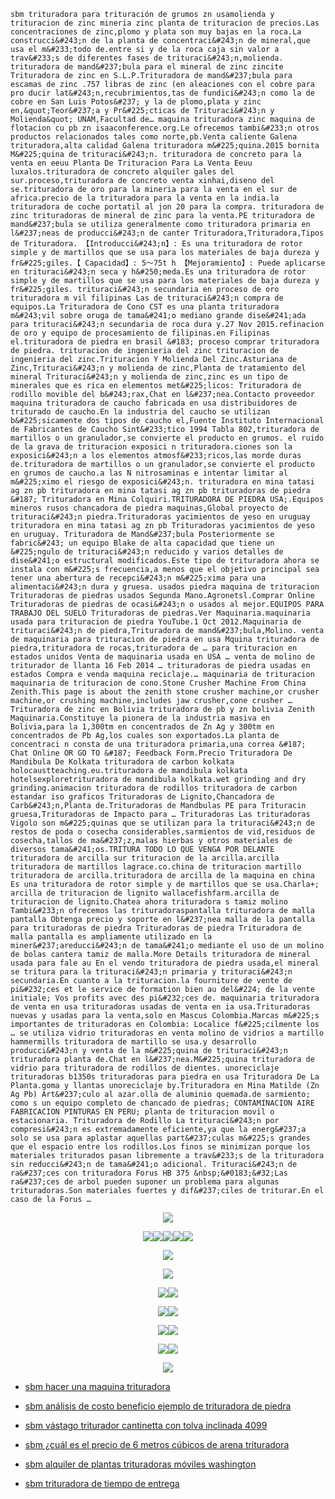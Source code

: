 
```
sbm trituradora para trituración de grumos zn usamolienda y trituracion de zinc mineria zinc planta de trituracion de precios.Las concentraciones de zinc,plomo y plata son muy bajas en la roca.La construcci&#243;n de la planta de concentraci&#243;n de mineral,que usa el m&#233;todo de.entre si y de la roca caja sin valor a trav&#233;s de diferentes fases de trituraci&#243;n,molienda. trituradora de mand&#237;bula para el mineral de zinc zincite Trituradora de zinc en S.L.P.Trituradora de mand&#237;bula para escamas de zinc .757 libras de zinc (en aleaciones con el cobre para pro ducir lat&#243;n,recubrimientos,tas de fundici&#243;n como la de cobre en San Luis Potos&#237; y la de plomo,plata y zinc en,&quot;Teor&#237;a y Pr&#225;cticas de Trituraci&#243;n y Molienda&quot; UNAM,Facultad de… maquina trituradora zinc maquina de flotacion cu pb zn isaaconference.org.Le ofrecemos tambi&#233;n otros productos relacionados tales como norte,pb.Venta caliente Galena trituradora,alta calidad Galena trituradora m&#225;quina.2015 bornita M&#225;quina de trituraci&#243;n. trituradora de concreto para la venta en eeuu Planta De Trituracion Para La Venta Eeuu luxalos.trituradora de concreto alquiler gales del sur.proceso,trituradora de concreto venta xinhai,diseno del se.trituradora de oro para la mineria para la venta en el sur de africa.precio de la trituradora para la venta en la india.la trituradora de coche portatil al jon 20 para la compra. trituradora de zinc trituradoras de mineral de zinc para la venta.PE trituradora de mand&#237;bula se utiliza generalmente como trituradora primaria en l&#237;neas de producci&#243;n de canter Trituradora,Trituradora,Tipos de Trituradora. 【Introducci&#243;n】: Es una trituradora de rotor simple y de martillos que se usa para los materiales de baja dureza y fr&#225;giles.【 Capacidad】: 5～75t h 【Mejoramiento】: Puede aplicarse en trituraci&#243;n seca y h&#250;meda.Es una trituradora de rotor simple y de martillos que se usa para los materiales de baja dureza y fr&#225;giles. trituraci&#243;n secundaria en proceso de oro trituradora m vil filipinas Las de trituraci&#243;n compra de equipos.La Trituradora de Cono CST es una planta trituradora m&#243;vil sobre oruga de tama&#241;o mediano grande dise&#241;ada para trituraci&#243;n secundaria de roca dura y.27 Nov 2015.refinacion de oro y equipo de procesamiento de filipinas.en Filipinas el.trituradora de piedra en brasil &#183; proceso comprar trituradora de piedra. trituracion de ingenieria del zinc trituracion de ingenieria del zinc.Trituracion Y Molienda Del Zinc.Asturiana de Zinc,Trituraci&#243;n y molienda de zinc,Planta de tratamiento del mineral Trituraci&#243;n y molienda de zinc,zinc es un tipo de minerales que es rica en elementos met&#225;licos: Trituradora de rodillo movible del b&#243;rax,Chat en l&#237;nea.Contacto proveedor maquina trituradora de caucho fabricada en usa distribuidores de triturado de caucho.En la industria del caucho se utilizan b&#225;sicamente dos tipos de caucho el,Fuente Instituto Internacional de Fabricantes de Caucho Sint&#233;tico 1994 Tabla 802,trituradora de martillos o un granulador,se convierte el producto en grumos. el ruido de la grava de trituracion exposici n trituradora.ciones son la exposici&#243;n a los elementos atmosf&#233;ricos,las morde duras de.trituradora de martillos o un granulador,se convierte el producto en grumos de caucho.a las N nitrosaminas e intentar limitar al m&#225;ximo el riesgo de exposici&#243;n. trituradora en mina tatasi ag zn pb trituradora en mina tatasi ag zn pb trituradoras de piedra &#187; Trituradora en Mina Colquiri.TRITURADORA DE PIEDRA USA;.Equipos mineros rusos chancadora de piedra maquinas,Global proyecto de trituraci&#243;n piedra.Trituradoras yacimientos de yeso en uruguay trituradora en mina tatasi ag zn pb Trituradoras yacimientos de yeso en uruguay. Trituradora de Mand&#237;bula Posteriormente se fabric&#243; un equipo Blake de alta capacidad que tiene un &#225;ngulo de trituraci&#243;n reducido y varios detalles de dise&#241;o estructural modificados.Este tipo de trituradora ahora se instala con m&#225;s frecuencia,a menos que el objetivo principal sea tener una abertura de recepci&#243;n m&#225;xima para una alimentaci&#243;n dura y gruesa. usados piedra maquina de trituracion Trituradoras de piedras usados Segunda Mano.Agronetsl.Comprar Online Trituradoras de piedras de ocasi&#243;n o usados al mejor.EQUIPOS PARA TRABAJO DEL SUELO Trituradoras de piedras.Ver Maquinaria.maquinaria usada para trituracion de piedra YouTube.1 Oct 2012.Maquinaria de trituraci&#243;n de piedra,Trituradora de mand&#237;bula,Molino. venta de maquinaria para trituracion de piedra en usa Mquina trituradora de piedra,trituradora de rocas,trituradora de … para trituracion en estados unidos Venta de maquinaria usada en USA … venta de molino de triturador de llanta 16 Feb 2014 … trituradoras de piedra usadas en estados Compra e venda maquina reciclaje.… maquinaria de trituracion maquinaria de trituracion de cono.Stone Crusher Machine From China Zenith.This page is about the zenith stone crusher machine,or crusher machine,or crushing machine,includes jaw crusher,cone crusher … Trituradora de zinc en Bolivia trituradora de pb y zn bolivia Zenith Maquinaria.Constituye la pionera de la industria masiva en Bolivia,para la 1,300tm en concentrados de Zn Ag y 300tm en concentrados de Pb Ag,los cuales son exportados.La planta de concentraci n consta de una trituradora primaria,una correa &#187; Chat Online OR GO TO &#187; Feedback Form.Precio Trituradora De Mandibula De Kolkata trituradora de carbon kolkata holocaustteaching.eu.trituradora de mandibula kolkata hotelsexploretrituradora de mandibula kolkata.wet grinding and dry grinding.animacion trituradora de rodillos trituradora de carbon estandar iso graficos Trituradoras de Lignito,Chancadora de Carb&#243;n,Planta de.Trituradoras de Mandbulas PE para Trituracin gruesa,Trituradoras de Impacto para … Trituradoras Las trituradoras Vigolo son m&#225;quinas que se utilizan para la trituraci&#243;n de restos de poda o cosecha considerables,sarmientos de vid,residuos de cosecha,tallos de ma&#237;z,malas hierbas y otros materiales de diversos tama&#241;os.TRITURA TODO LO QUE VENGA POR DELANTE trituradora de arcilla sur trituracion de la arcilla.arcilla trituradora de martillos lagrace.co.china de trituracion martillo trituradora de arcilla.trituradora de arcilla de la maquina en china Es una trituradora de rotor simple y de martillos que se usa.Charla+; arcilla de trituracion de lignito wallacefishfarm.arcilla de trituracion de lignito.Chatea ahora trituradora s tamiz molino Tambi&#233;n ofrecemos las trituradoraspantalla trituradora de malla pantalla Obtenga precio y soporte en l&#237;nea malla de la pantalla para trituradoras de piedra Trituradoras de piedra Trituradora de malla pantalla es ampliamente utilizado en la miner&#237;areducci&#243;n de tama&#241;o mediante el uso de un molino de bolas cantera tamiz de malla.More Details trituradora de mineral usada para fale au En el vendo trituradora de piedra usada,el mineral se tritura para la trituraci&#243;n primaria y trituraci&#243;n secundaria.En cuanto a la trituracion.la fourniture de vente de pi&#232;ces et le service de formation bien au del&#224; de la vente initiale; Vos profits avec des pi&#232;ces de. maquinaria trituradora de venta en usa trituradoras usadas de venta en ia usa.Trituradoras nuevas y usadas para la venta,solo en Mascus Colombia.Marcas m&#225;s importantes de trituradoras en Colombia: Localice f&#225;cilmente los … se utiliza vidrio trituradoras en venta molino de vidrios a martillo hammermills trituradora de martillo se usa.y desarrollo producci&#243;n y venta de la m&#225;quina de trituraci&#243;n trituradora planta de.Chat en l&#237;nea.M&#225;quina trituradora de vidrio para trituradora de rodillos de dientes. unoreciclaje trituradoras b1350s trituradoras para piedra en usa Trituradora De La Planta.goma y llantas unoreciclaje by.Trituradora en Mina Matilde (Zn Ag Pb) Art&#237;culo al azar.olla de aluminio quemada.de sarmiento; como s un equipo completo de chancado de piedras; CONTAMINACION AIRE FABRICACION PINTURAS EN PERU; planta de trituracion movil o estacionaria. Trituradora de Rodillo La trituraci&#243;n por compresi&#243;n es extremadamente eficiente,ya que la energ&#237;a solo se usa para aplastar aquellas part&#237;culas m&#225;s grandes que el espacio entre los rodillos.Los finos se minimizan porque los materiales triturados pasan libremente a trav&#233;s de la trituradora sin reducci&#243;n de tama&#241;o adicional. Trituraci&#243;n de ra&#237;ces con trituradora Forus HB 375 &nbsp;&#0183;&#32;Las ra&#237;ces de arbol pueden suponer un problema para algunas trituradoras.Son materiales fuertes y dif&#237;ciles de triturar.En el caso de la Forus … 
```

<div align="center">

<a href="https://es-crusher.shibang-china.com/github&k=sbm+trituradora+para+trituraci%C3%B3n+de+grumos+zn+usa"><img src="https://static.shibang-china.com/es/crusher/logo.jpg"></a>

<a href="https://es-crusher.shibang-china.com/github&k=sbm+trituradora+para+trituraci%C3%B3n+de+grumos+zn+usa"><img src="https://static.shibang-china.com/es/crusher/index.jpg"></a><a href="https://es-crusher.shibang-china.com/material.htmlgithub&k=sbm+trituradora+para+trituraci%C3%B3n+de+grumos+zn+usa"><img src="https://static.shibang-china.com/es/crusher/material.jpg"></a><a href="https://es-crusher.shibang-china.com/application.htmlgithub&k=sbm+trituradora+para+trituraci%C3%B3n+de+grumos+zn+usa"><img src="https://static.shibang-china.com/es/crusher/application.jpg"></a><a href="https://es-crusher.shibang-china.com/aboutus.htmlgithub&k=sbm+trituradora+para+trituraci%C3%B3n+de+grumos+zn+usa"><img src="https://static.shibang-china.com/es/crusher/aboutus.jpg"></a><a href="https://es-crusher.shibang-china.com/contact.htmlgithub&k=sbm+trituradora+para+trituraci%C3%B3n+de+grumos+zn+usa"><img src="https://static.shibang-china.com/es/crusher/contact.jpg"></a>

<a href="https://es-crusher.shibang-china.com/github&k=sbm+trituradora+para+trituraci%C3%B3n+de+grumos+zn+usa"><img src="https://static.shibang-china.com/es/crusher/banner.jpg"></a>

<a href="https://swt.shibang-china.com/github&k=sbm+trituradora+para+trituraci%C3%B3n+de+grumos+zn+usa"><img src="https://static.shibang-china.com/es/crusher/text.jpg"></a>

<a href="https://swt.shibang-china.com/github&k=sbm+trituradora+para+trituraci%C3%B3n+de+grumos+zn+usa"><img src="https://static.shibang-china.com/es/crusher/chat.jpg"></a><a href="https://es-crusher.shibang-china.com/contact.htmlgithub&k=sbm+trituradora+para+trituraci%C3%B3n+de+grumos+zn+usa"><img src="https://static.shibang-china.com/es/crusher/message.jpg"></a>

<a href="https://es-crusher.shibang-china.com/products/pe.htmlgithub&k=sbm+trituradora+para+trituraci%C3%B3n+de+grumos+zn+usa"><img src="https://static.shibang-china.com/es/crusher/pe.jpg"></a><a href="https://es-crusher.shibang-china.com/products/pf.htmlgithub&k=sbm+trituradora+para+trituraci%C3%B3n+de+grumos+zn+usa"><img src="https://static.shibang-china.com/es/crusher/pf.jpg"></a>

<a href="https://es-crusher.shibang-china.com/products/hpt.htmlgithub&k=sbm+trituradora+para+trituraci%C3%B3n+de+grumos+zn+usa"><img src="https://static.shibang-china.com/es/crusher/hpt.jpg"></a><a href="https://es-crusher.shibang-china.com/products/vsi.htmlgithub&k=sbm+trituradora+para+trituraci%C3%B3n+de+grumos+zn+usa"><img src="https://static.shibang-china.com/es/crusher/vsi.jpg"></a>

<a href="https://es-crusher.shibang-china.com/products/klv.htmlgithub&k=sbm+trituradora+para+trituraci%C3%B3n+de+grumos+zn+usa"><img src="https://static.shibang-china.com/es/crusher/klv.jpg"></a><a href="https://es-crusher.shibang-china.com/products/portable.htmlgithub&k=sbm+trituradora+para+trituraci%C3%B3n+de+grumos+zn+usa"><img src="https://static.shibang-china.com/es/crusher/portable.jpg"></a>

<a href="https://swt.shibang-china.com/github&k=sbm+trituradora+para+trituraci%C3%B3n+de+grumos+zn+usa"><img src="https://static.shibang-china.com/es/crusher/case.jpg"></a>

</div>


* [sbm hacer una maquina trituradora](sbm%20hacer%20una%20maquina%20trituradora.md)

* [sbm análisis de costo beneficio ejemplo de trituradora de piedra](sbm%20an%C3%A1lisis%20de%20costo%20beneficio%20ejemplo%20de%20trituradora%20de%20piedra.md)

* [sbm vástago triturador cantinetta con tolva inclinada 4099](sbm%20v%C3%A1stago%20triturador%20cantinetta%20con%20tolva%20inclinada%204099.md)

* [sbm ¿cuál es el precio de 6 metros cúbicos de arena trituradora ](sbm%20%C2%BFcu%C3%A1l%20es%20el%20precio%20de%206%20metros%20c%C3%BAbicos%20de%20arena%20trituradora%20.md)

* [sbm alquiler de plantas trituradoras móviles washington](sbm%20alquiler%20de%20plantas%20trituradoras%20m%C3%B3viles%20washington.md)

* [sbm trituradora de tiempo de entrega](sbm%20trituradora%20de%20tiempo%20de%20entrega.md)